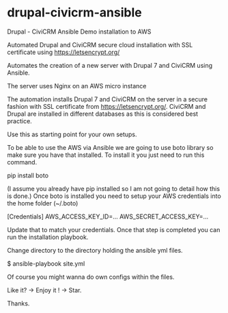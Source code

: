 # drupal-civicrm-ansible
Drupal - CiviCRM Ansible Demo installation to AWS

Automated Drupal and CiviCRM secure cloud installation with SSL certificate using https://letsencrypt.org/

Automates the creation of a new server with Drupal 7 and CiviCRM using Ansible. 

The server uses Nginx on an AWS micro instance

The automation installs Drupal 7 and CiviCRM on the server in a secure fashion with SSL certificate from https://letsencrypt.org/. 
CiviCRM and Drupal are installed in different databases as this is considered best practice.

Use this as starting point for your own setups.


To be able to use the AWS via Ansible we are going to use boto library so make sure you have that installed. To install it you just need to run this command.

pip install boto

(I assume you already have pip installed so I am not going to detail how this is done.)
Once boto is installed you need to setup your AWS credentials into the home folder (~/.boto)

[Credentials]
AWS_ACCESS_KEY_ID=...
AWS_SECRET_ACCESS_KEY=…

Update that to match your credentials.
Once that step is completed you can run the installation playbook.

Change directory to the directory holding the ansible yml files.

$ ansible-playbook site.yml

Of course you might wanna do own configs within the files.

Like it? -> Enjoy it ! -> Star. 

Thanks.
